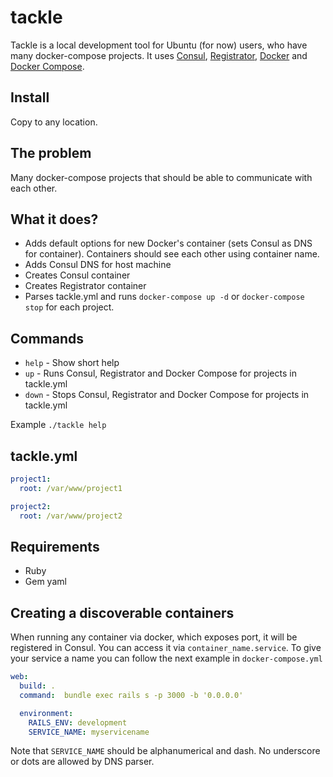 # tackle

Tackle is a local development tool for Ubuntu (for now) users, who have many docker-compose projects.
It uses [Consul](https://hub.docker.com/r/progrium/consul/), [Registrator](https://github.com/gliderlabs/registrator), 
[Docker](https://docs.docker.com/engine/installation/linux/ubuntulinux/) and [Docker Compose](https://docs.docker.com/compose/install/).

## Install
Copy to any location.

## The problem
Many docker-compose projects that should be able to communicate with each other.

## What it does?
- Adds default options for new Docker's container (sets Consul as DNS for container). Containers should see each other using container name.
- Adds Consul DNS for host machine
- Creates Consul container
- Creates Registrator container
- Parses tackle.yml and runs `docker-compose up -d` or `docker-compose stop` for each project.

## Commands
- `help` - Show short help
- `up` - Runs Consul, Registrator and Docker Compose for projects in tackle.yml
- `down` - Stops Consul, Registrator and Docker Compose for projects in tackle.yml

Example `./tackle help`

## tackle.yml
```yml
project1:
  root: /var/www/project1

project2:
  root: /var/www/project2
```

## Requirements
- Ruby
- Gem yaml

## Creating a discoverable containers
When running any container via docker, which exposes port, it will be registered in Consul.
You can access it via `container_name.service`.
To give your service a name you can follow the next example in `docker-compose.yml`

```yml
web:
  build: .
  command:  bundle exec rails s -p 3000 -b '0.0.0.0'

  environment:
    RAILS_ENV: development
    SERVICE_NAME: myservicename
```

Note that `SERVICE_NAME` should be alphanumerical and dash. No underscore or dots are allowed by DNS parser.